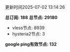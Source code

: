 更新时间2025-07-02 13:14:26

**总订阅: 188**
**总节点: 29180**
- vless节点: 8939
- hysteria2节点: 3

**google ping有效节点: 132**
